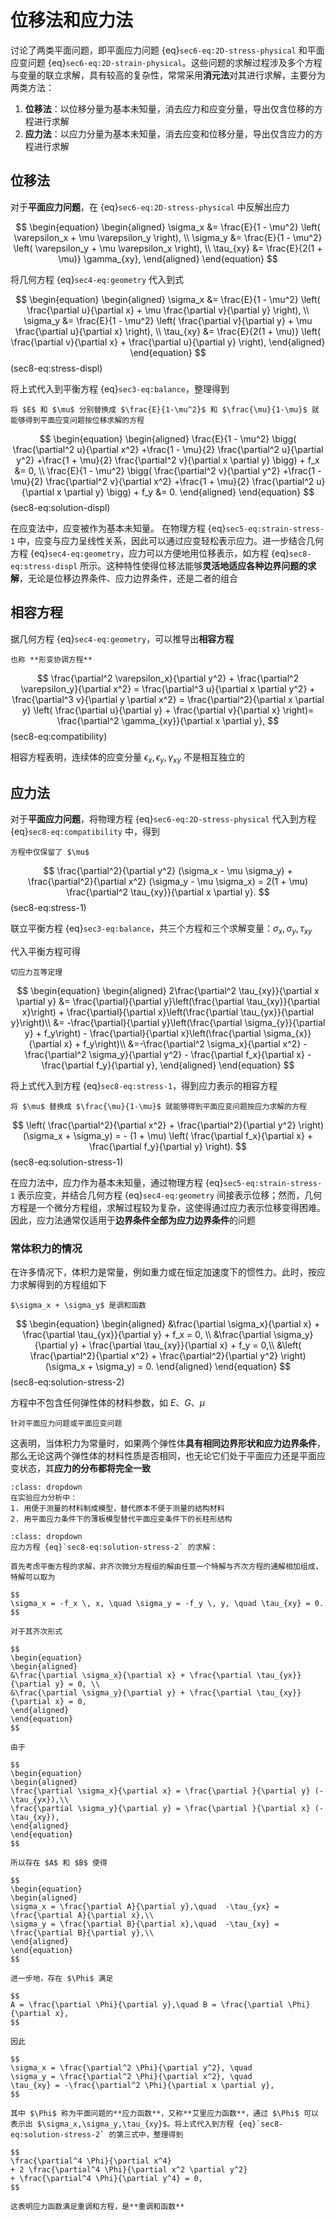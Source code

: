 # 位移法和应力法

[](./sec6-two-2D.md)讨论了两类平面问题，即平面应力问题 {eq}`sec6-eq:2D-stress-physical` 和平面应变问题 {eq}`sec6-eq:2D-strain-physical`。这些问题的求解过程涉及多个方程与变量的联立求解，具有较高的复杂性，常常采用**消元法**对其进行求解，主要分为两类方法：

1. **位移法**：以位移分量为基本未知量，消去应力和应变分量，导出仅含位移的方程进行求解
2. **应力法**：以应力分量为基本未知量，消去应变和位移分量，导出仅含应力的方程进行求解

## 位移法

对于**平面应力问题**，在 {eq}`sec6-eq:2D-stress-physical` 中反解出应力

$$
\begin{equation}
\begin{aligned}
\sigma_x &= \frac{E}{1 - \mu^2} \left( \varepsilon_x + \mu \varepsilon_y \right), \\
\sigma_y &= \frac{E}{1 - \mu^2} \left( \varepsilon_y + \mu \varepsilon_x \right), \\
\tau_{xy} &= \frac{E}{2(1 + \mu)} \gamma_{xy},
\end{aligned}
\end{equation}
$$

将几何方程 {eq}`sec4-eq:geometry` 代入到式

$$
\begin{equation}
\begin{aligned}
\sigma_x &= \frac{E}{1 - \mu^2} \left( \frac{\partial u}{\partial x} + \mu \frac{\partial v}{\partial y} \right), \\
\sigma_y &= \frac{E}{1 - \mu^2} \left( \frac{\partial v}{\partial y} + \mu \frac{\partial u}{\partial x} \right), \\
\tau_{xy} &= \frac{E}{2(1 + \mu)} \left( \frac{\partial v}{\partial x} + \frac{\partial u}{\partial y} \right),
\end{aligned}
\end{equation}
$$ (sec8-eq:stress-displ)

将上式代入到平衡方程 {eq}`sec3-eq:balance`，整理得到

```{margin}
将 $E$ 和 $\mu$ 分别替换成 $\frac{E}{1-\mu^2}$ 和 $\frac{\mu}{1-\mu}$ 就能够得到平面应变问题按位移求解的方程
```

$$
\begin{equation}
\begin{aligned}
\frac{E}{1 - \mu^2} \bigg(
\frac{\partial^2 u}{\partial x^2}
+\frac{1 - \mu}{2} \frac{\partial^2 u}{\partial y^2}
+\frac{1 + \mu}{2} \frac{\partial^2 v}{\partial x \partial y}
\bigg) + f_x &= 0, \\
\frac{E}{1 - \mu^2} \bigg(
\frac{\partial^2 v}{\partial y^2}
+\frac{1 - \mu}{2} \frac{\partial^2 v}{\partial x^2}
+\frac{1 + \mu}{2} \frac{\partial^2 u}{\partial x \partial y}
\bigg) + f_y &= 0.
\end{aligned}
\end{equation}
$$ (sec8-eq:solution-displ)

在应变法中，应变被作为基本未知量。
在物理方程 {eq}`sec5-eq:strain-stress-1` 中，应变与应力呈线性关系，因此可以通过应变轻松表示应力。进一步结合几何方程 {eq}`sec4-eq:geometry`，应力可以方便地用位移表示，如方程 {eq}`sec8-eq:stress-displ` 所示。这种特性使得位移法能够**灵活地适应各种边界问题的求解**，无论是位移边界条件、应力边界条件，还是二者的组合

## 相容方程

据几何方程 {eq}`sec4-eq:geometry`，可以推导出**相容方程**

```{margin}
也称 **形变协调方程**
```

$$
\frac{\partial^2 \varepsilon_x}{\partial y^2} + \frac{\partial^2 \varepsilon_y}{\partial x^2}
= \frac{\partial^3 u}{\partial x \partial y^2} + \frac{\partial^3 v}{\partial y \partial x^2}
= \frac{\partial^2}{\partial x \partial y} \left( \frac{\partial u}{\partial y} + \frac{\partial v}{\partial x} \right)= \frac{\partial^2 \gamma_{xy}}{\partial x \partial y},
$$ (sec8-eq:compatibility)

相容方程表明，连续体的应变分量 $\epsilon_x, \epsilon_y, \gamma_{xy}$ 不是相互独立的

## 应力法

对于**平面应力问题**，将物理方程 {eq}`sec6-eq:2D-stress-physical` 代入到方程 {eq}`sec8-eq:compatibility` 中，得到

```{margin}
方程中仅保留了 $\mu$
```

$$
\frac{\partial^2}{\partial y^2} (\sigma_x - \mu \sigma_y) + \frac{\partial^2}{\partial x^2} (\sigma_y - \mu \sigma_x) = 2(1 + \mu) \frac{\partial^2 \tau_{xy}}{\partial x \partial y}.
$$ (sec8-eq:stress-1)

联立平衡方程 {eq}`sec3-eq:balance`，共三个方程和三个求解变量：$\sigma_{x},\sigma_{y},\tau_{xy}$

代入平衡方程可得

```{margin}
切应力互等定理
```

$$
\begin{equation}
\begin{aligned}
2\frac{\partial^2 \tau_{xy}}{\partial x \partial y} &= \frac{\partial}{\partial y}\left(\frac{\partial \tau_{xy}}{\partial x}\right) + \frac{\partial}{\partial x}\left(\frac{\partial \tau_{yx}}{\partial y}\right)\\
&=  -\frac{\partial}{\partial y}\left(\frac{\partial \sigma_{y}}{\partial y} + f_y\right) - \frac{\partial}{\partial x}\left(\frac{\partial \sigma_{x}}{\partial x} + f_y\right)\\
&=-\frac{\partial^2 \sigma_x}{\partial x^2} - \frac{\partial^2 \sigma_y}{\partial y^2} - \frac{\partial f_x}{\partial x} - \frac{\partial f_y}{\partial y},
\end{aligned}
\end{equation}
$$

将上式代入到方程 {eq}`sec8-eq:stress-1`，得到应力表示的相容方程

```{margin}
将 $\mu$ 替换成 $\frac{\mu}{1-\mu}$ 就能够得到平面应变问题按应力求解的方程
```

$$
\left( \frac{\partial^2}{\partial x^2} + \frac{\partial^2}{\partial y^2} \right) (\sigma_x + \sigma_y) = - (1 + \mu) \left( \frac{\partial f_x}{\partial x} + \frac{\partial f_y}{\partial y} \right).
$$ (sec8-eq:solution-stress-1)

在应力法中，应力作为基本未知量，通过物理方程 {eq}`sec5-eq:strain-stress-1` 表示应变，并结合几何方程 {eq}`sec4-eq:geometry` 间接表示位移；然而，几何方程是一个微分方程组，求解过程较为复杂，这使得通过应力表示位移变得困难。因此，应力法通常仅适用于**边界条件全部为应力边界条件**的问题

### 常体积力的情况

在许多情况下，体积力是常量，例如重力或在恒定加速度下的惯性力。此时，按应力求解得到的方程组如下

```{margin}
$\sigma_x + \sigma_y$ 是调和函数
```

$$
\begin{equation}
\begin{aligned}
&\frac{\partial \sigma_x}{\partial x} + \frac{\partial \tau_{yx}}{\partial y} + f_x = 0, \\
&\frac{\partial \sigma_y}{\partial y} + \frac{\partial \tau_{xy}}{\partial x} + f_y = 0,\\
&\left( \frac{\partial^2}{\partial x^2} + \frac{\partial^2}{\partial y^2} \right) (\sigma_x + \sigma_y) = 0.
\end{aligned}
\end{equation}
$$ (sec8-eq:solution-stress-2)

方程中不包含任何弹性体的材料参数，如 $E$、$G$、$\mu$

```{margin}
针对平面应力问题或平面应变问题
```

这表明，当体积力为常量时，如果两个弹性体**具有相同边界形状和应力边界条件**，那么无论这两个弹性体的材料性质是否相同，也无论它们处于平面应力还是平面应变状态，其**应力的分布都将完全一致**

```{admonition} Example
:class: dropdown
在实验应力分析中：
1. 用便于测量的材料制成模型，替代原本不便于测量的结构材料
2. 用平面应力条件下的薄板模型替代平面应变条件下的长柱形结构
```

```{seealso}
:class: dropdown
应力方程 {eq}`sec8-eq:solution-stress-2` 的求解：

首先考虑平衡方程的求解，非齐次微分方程组的解由任意一个特解与齐次方程的通解相加组成，特解可以取为

$$
\sigma_x = -f_x \, x, \quad \sigma_y = -f_y \, y, \quad \tau_{xy} = 0.
$$

对于其齐次形式

$$
\begin{equation}
\begin{aligned}
&\frac{\partial \sigma_x}{\partial x} + \frac{\partial \tau_{yx}}{\partial y} = 0, \\
&\frac{\partial \sigma_y}{\partial y} + \frac{\partial \tau_{xy}}{\partial x} = 0,
\end{aligned}
\end{equation}
$$

由于

$$
\begin{equation}
\begin{aligned}
\frac{\partial \sigma_x}{\partial x} = \frac{\partial }{\partial y} (-\tau_{yx}),\\
\frac{\partial \sigma_y}{\partial y} = \frac{\partial }{\partial x} (-\tau_{xy}),
\end{aligned}
\end{equation}
$$

所以存在 $A$ 和 $B$ 使得

$$
\begin{equation}
\begin{aligned}
\sigma_x = \frac{\partial A}{\partial y},\quad  -\tau_{yx} = \frac{\partial A}{\partial x},\\
\sigma_y = \frac{\partial B}{\partial x},\quad  -\tau_{xy} = \frac{\partial B}{\partial y},\\
\end{aligned}
\end{equation}
$$

进一步地，存在 $\Phi$ 满足

$$
A = \frac{\partial \Phi}{\partial y},\quad B = \frac{\partial \Phi}{\partial x},
$$

因此

$$
\sigma_x = \frac{\partial^2 \Phi}{\partial y^2}, \quad 
\sigma_y = \frac{\partial^2 \Phi}{\partial x^2}, \quad 
\tau_{xy} = -\frac{\partial^2 \Phi}{\partial x \partial y},
$$

其中 $\Phi$ 称为平面问题的**应力函数**，又称**艾里应力函数**，通过 $\Phi$ 可以表示出 $\sigma_x,\sigma_y,\tau_{xy}$。将上式代入到方程 {eq}`sec8-eq:solution-stress-2` 的第三式中，整理得到

$$
\frac{\partial^4 \Phi}{\partial x^4} 
+ 2 \frac{\partial^4 \Phi}{\partial x^2 \partial y^2} 
+ \frac{\partial^4 \Phi}{\partial y^4} = 0,
$$

这表明应力函数满足重调和方程，是**重调和函数**
```
